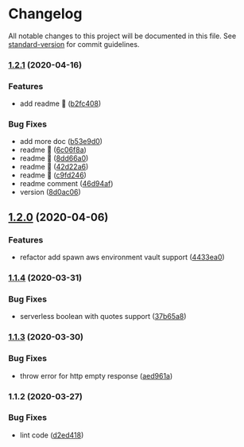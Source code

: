 # Changelog

All notable changes to this project will be documented in this file. See [standard-version](https://github.com/conventional-changelog/standard-version) for commit guidelines.

### [1.2.1](https://github.com/w4rlock/serverless-var-resolvers/compare/1.2.0...1.2.1) (2020-04-16)


### Features

* add readme :beer: ([b2fc408](https://github.com/w4rlock/serverless-var-resolvers/commit/b2fc4081ab3f0daba6137f21b90754c6da268fc2))


### Bug Fixes

* add more doc ([b53e9d0](https://github.com/w4rlock/serverless-var-resolvers/commit/b53e9d0a9ce40bc12549638ecabf6e483dd6d64e))
* readme :beer: ([6c06f8a](https://github.com/w4rlock/serverless-var-resolvers/commit/6c06f8a92ba5e3d8294e04dab21ce0f01238c4f8))
* readme :beer: ([8dd66a0](https://github.com/w4rlock/serverless-var-resolvers/commit/8dd66a0e8f78041a5af2e42a863858fc1c8e9ccb))
* readme :beer: ([42d22a6](https://github.com/w4rlock/serverless-var-resolvers/commit/42d22a6588b1ff74ef468f0afa5f0141b21be6c4))
* readme :beer: ([c9fd246](https://github.com/w4rlock/serverless-var-resolvers/commit/c9fd2465c39db42920b76908f9fc37c0ec03a048))
* readme comment ([46d94af](https://github.com/w4rlock/serverless-var-resolvers/commit/46d94afbac82bd21d7aff3f1269eb5cbd430f43a))
* version ([8d0ac06](https://github.com/w4rlock/serverless-var-resolvers/commit/8d0ac06ff53d59e4df1652e2931b33766a7c0adc))

## [1.2.0](https://github.com/w4rlock/serverless-var-resolvers/compare/1.1.4...1.2.0) (2020-04-06)


### Features

* refactor add spawn aws environment vault support ([4433ea0](https://github.com/w4rlock/serverless-var-resolvers/commit/4433ea00afb6702faf61b4a474bffd58b0b45018))

### [1.1.4](https://github.com/w4rlock/serverless-var-resolvers/compare/1.1.3...1.1.4) (2020-03-31)


### Bug Fixes

* serverless boolean with quotes support ([37b65a8](https://github.com/w4rlock/serverless-var-resolvers/commit/37b65a81b46f3597adc7882ba29eae2cd28359aa))

### [1.1.3](https://github.com/w4rlock/serverless-var-resolvers/compare/1.1.2...1.1.3) (2020-03-30)


### Bug Fixes

* throw error for http empty response ([aed961a](https://github.com/w4rlock/serverless-var-resolvers/commit/aed961a5a7b611c6e3414cd7878fbf47fb14ae8e))

### 1.1.2 (2020-03-27)


### Bug Fixes

* lint code ([d2ed418](https://github.com/w4rlock/serverless-var-resolvers/commit/d2ed418523f19f18086a06d27ed047bafb62d17e))
